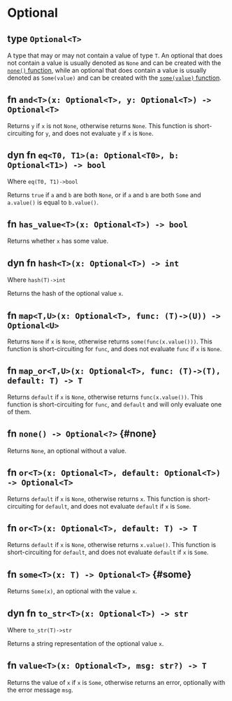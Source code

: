 # Optional

## type `Optional<T>`

A type that may or may not contain a value of type `T`. An optional that does not contain a value is usually denoted as `None` and can be created with the [`none()` function](#none), while an optional that does contain a value is usually denoted as `Some(value)` and can be created with the [`some(value)` function](#some).

## fn `and<T>(x: Optional<T>, y: Optional<T>) -> Optional<T>`

Returns `y` if `x` is not `None`, otherwise returns `None`. This function is short-circuiting for `y`, and does not evaluate `y` if `x` is `None`.

## dyn fn `eq<T0, T1>(a: Optional<T0>, b: Optional<T1>) -> bool`
Where `eq(T0, T1)->bool`

Returns `true` if `a` and `b` are both `None`, or if `a` and `b` are both `Some` and `a.value()` is equal to `b.value()`.


## fn `has_value<T>(x: Optional<T>) -> bool`

Returns whether `x` has some value.

## dyn fn `hash<T>(x: Optional<T>) -> int`
Where `hash(T)->int`

Returns the hash of the optional value `x`.

## fn `map<T,U>(x: Optional<T>, func: (T)->(U)) -> Optional<U>`

Returns `None` if `x` is `None`, otherwise returns `some(func(x.value()))`. This function is short-circuiting for `func`, and does not evaluate `func` if `x` is `None`.

## fn `map_or<T,U>(x: Optional<T>, func: (T)->(T), default: T) -> T`

Returns `default` if `x` is `None`, otherwise returns `func(x.value())`. This function is short-circuiting for `func`, and `default` and will only evaluate one of them.

## fn `none() -> Optional<?>` {#none}

Returns `None`, an optional without a value.

## fn `or<T>(x: Optional<T>, default: Optional<T>) -> Optional<T>`

Returns `default` if `x` is `None`, otherwise returns `x`. This function is short-circuiting for `default`, and does not evaluate `default` if `x` is `Some`.

## fn `or<T>(x: Optional<T>, default: T) -> T`

Returns `default` if `x` is `None`, otherwise returns `x.value()`. This function is short-circuiting for `default`, and does not evaluate `default` if `x` is `Some`.

## fn `some<T>(x: T) -> Optional<T>` {#some}

Returns `Some(x)`, an optional with the value `x`.

## dyn fn `to_str<T>(x: Optional<T>) -> str`
Where `to_str(T)->str`

Returns a string representation of the optional value `x`.

## fn `value<T>(x: Optional<T>, msg: str?) -> T`

Returns the value of `x` if `x` is `Some`, otherwise returns an error, optionally with the error message `msg`.